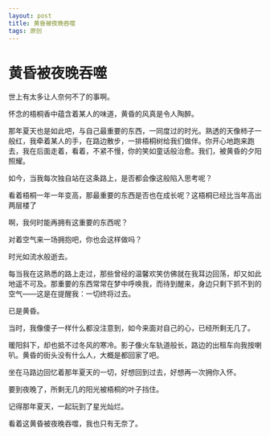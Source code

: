 ```yaml
---
layout: post
title: 黄昏被夜晚吞噬
tags: 原创
---
```


# 黄昏被夜晚吞噬

世上有太多让人奈何不了的事啊。

怀念的梧桐香中蕴含着某人的味道，黄昏的风真是令人陶醉。

那年夏天也是如此吧，与自己最重要的东西，一同度过的时光。熟透的天像柿子一般红，我牵着某人的手，在路边散步，一排梧桐树给我们做伴。你开心地跑来跑去，我在后面走着，看着，不紧不慢，你的笑如童话般治愈。我们，被黄昏的夕阳照耀。

如今，当我每次独自站在这条路上，是否都会像这般陷入思考呢？

看着梧桐一年一年变高，那最重要的东西是否也在成长呢？这梧桐已经比当年高出两层楼了

啊，我何时能再拥有这重要的东西呢？

对着空气来一场拥抱吧，你也会这样做吗？

时光如流水般逝去。

每当我在这熟悉的路上走过，那些曾经的温馨欢笑仿佛就在我耳边回荡，却又如此地遥不可及。那重要的东西常常在梦中呼唤我，而待到醒来，身边只剩下抓不到的空气——这是在提醒我：一切终将过去。

已是黄昏。

当时，我像傻子一样什么都没注意到，如今来面对自己的心，已经所剩无几了。

暖阳斜下，却也抵不过冬风的寒冷。影子像火车轨道般长，路边的出租车向我按喇叭。黄昏的街头没有什么人，大概是都回家了吧。

坐在马路边回忆着那年夏天的一切，好想回到过去，好想再一次拥你入怀。

要到夜晚了，所剩无几的阳光被梧桐的叶子挡住。

记得那年夏天，一起玩到了星光灿烂。

看着这黄昏被夜晚吞噬，我也只有无奈了。
